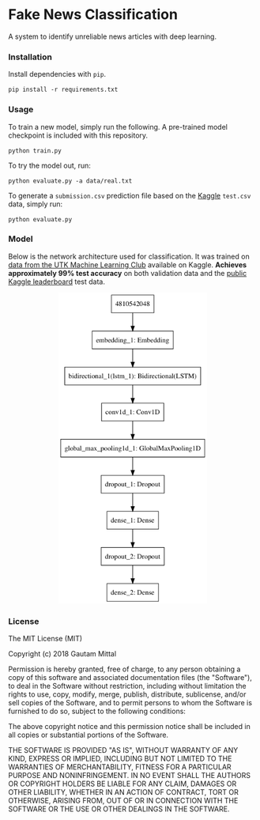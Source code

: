 # Fake News Classification
A system to identify unreliable news articles with deep learning.

### Installation
Install dependencies with ```pip```.
```
pip install -r requirements.txt
```

### Usage
To train a new model, simply run the following. A pre-trained model checkpoint is included with this repository.

```
python train.py
```

To try the model out, run:
```
python evaluate.py -a data/real.txt
```
To generate a ```submission.csv``` prediction file based on the [Kaggle](https://www.kaggle.com/c/fake-news) ```test.csv``` data, simply run:
```
python evaluate.py
```

### Model
Below is the network architecture used for classification. It was trained on [data from the UTK Machine Learning Club](https://www.kaggle.com/c/fake-news/data) available on Kaggle. **Achieves approximately 99% test accuracy** on both validation data and the [public Kaggle leaderboard](save/leaderboard.png) test data.

<p align="center">
<img width="300" src="save/model.png"/>
</p>


### License
The MIT License (MIT)

Copyright (c) 2018 Gautam Mittal

Permission is hereby granted, free of charge, to any person obtaining a copy of this software and associated documentation files (the "Software"), to deal in the Software without restriction, including without limitation the rights to use, copy, modify, merge, publish, distribute, sublicense, and/or sell copies of the Software, and to permit persons to whom the Software is furnished to do so, subject to the following conditions:

The above copyright notice and this permission notice shall be included in all copies or substantial portions of the Software.

THE SOFTWARE IS PROVIDED "AS IS", WITHOUT WARRANTY OF ANY KIND, EXPRESS OR IMPLIED, INCLUDING BUT NOT LIMITED TO THE WARRANTIES OF MERCHANTABILITY, FITNESS FOR A PARTICULAR PURPOSE AND NONINFRINGEMENT. IN NO EVENT SHALL THE AUTHORS OR COPYRIGHT HOLDERS BE LIABLE FOR ANY CLAIM, DAMAGES OR OTHER LIABILITY, WHETHER IN AN ACTION OF CONTRACT, TORT OR OTHERWISE, ARISING FROM, OUT OF OR IN CONNECTION WITH THE SOFTWARE OR THE USE OR OTHER DEALINGS IN THE SOFTWARE.
